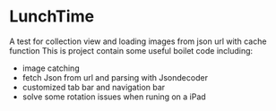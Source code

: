 # LunchTime
A test for collection view and loading images from json url with cache function
This is project contain some useful boilet code including:
  - image catching
  - fetch Json from url and parsing with Jsondecoder
  - customized tab bar and navigation bar
  - solve some rotation issues when runing on a iPad
